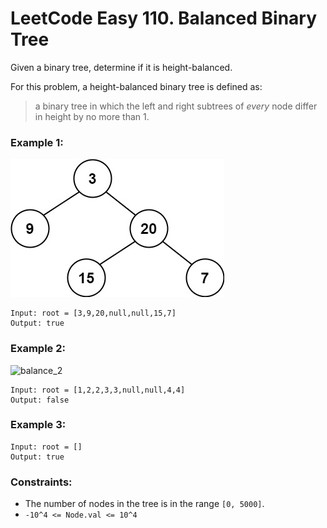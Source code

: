 # LeetCode Easy 110. Balanced Binary Tree
Given a binary tree, determine if it is height-balanced.

For this problem, a height-balanced binary tree is defined as:

>a binary tree in which the left and right subtrees of *every* node differ in height by no more than 1.

### Example 1:
![balance_1](images/balance_1.jpg)
```
Input: root = [3,9,20,null,null,15,7]
Output: true
```

### Example 2:
![balance_2](iamges/balance_2.jpg)
```
Input: root = [1,2,2,3,3,null,null,4,4]
Output: false
```

### Example 3:
```
Input: root = []
Output: true
``` 

### Constraints:

* The number of nodes in the tree is in the range `[0, 5000]`.
* `-10^4 <= Node.val <= 10^4`